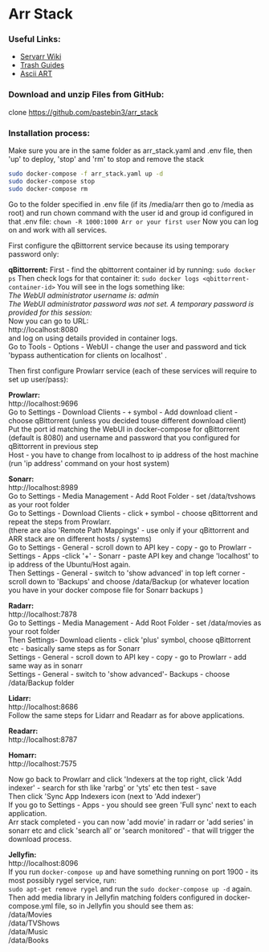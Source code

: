 # Arr Stack

### Useful Links:
- [Servarr Wiki](https://wiki.servarr.com/)
- [Trash Guides](https://trash-guides.info/)
- [Ascii ART](https://patorjk.com/software/taag/#p=display&f=ANSI%20Shadow)

### Download and unzip Files from GitHub:
clone https://github.com/pastebin3/arr_stack

### Installation process:
Make sure you are in the same folder as arr_stack.yaml and .env file, then 'up' to deploy, 'stop' and 'rm' to stop and remove the stack

```bash
sudo docker-compose -f arr_stack.yaml up -d 
sudo docker-compose stop
sudo docker-compose rm 
```

Go to the folder specified in .env file (if its /media/arr then go to /media as root) and 
run chown command with the user id and group id configured in that .env file:
`chown -R 1000:1000 Arr or your first user`
Now you can log on and work with all services.

First configure the qBittorrent service because its using temporary password only:

**qBittorrent:**
First - find the qbittorrent container id by running:
`sudo docker ps`
Then check logs for that container it:
`sudo docker logs <qbittorrent-container-id>`
You will see in the logs something like:<br />
*The WebUI administrator username is: admin<br />
The WebUI administrator password was not set. A temporary password is provided for this session: <your-password-will-be-here>* <br />
Now you can go to URL:<br />
http://localhost:8080<br />
and log on using details provided in container logs.<br />
Go to Tools - Options - WebUI - change the user and password and tick 'bypass authentication for clients on localhost' .<br />

Then first configure Prowlarr service (each of these services will require to set up user/pass):<br />

**Prowlarr:**<br />
http://localhost:9696<br />
Go to Settings - Download Clients - `+` symbol - Add download client - choose qBittorrent (unless you decided touse different download client)<br />
Put the port id matching the WebUI in docker-compose for qBittorrent (default is 8080) and username and password that you configured for qBittorrent in previous step<br />
Host - you have to change from localhost to ip address of the host machine (run 'ip address' command on your host system)<br />

**Sonarr:**<br />
http://localhost:8989<br />
Go to Settings - Media Management - Add Root Folder - set /data/tvshows as your root folder<br />
Go to Settings - Download Clients - click `+` symbol - choose qBittorrent and repeat the steps from Prowlarr.<br />
(there are also 'Remote Path Mappings' - use only if your qBittorrent and ARR stack are on different hosts / systems)<br />
Go to Settings - General - scroll down to API key - copy - go to Prowlarr - Settings - Apps -click '+' - Sonarr - paste  API key and change 'localhost' to ip address of the Ubuntu/Host again.<br />
Then Settings - General - switch to 'show advanced' in top left corner - scroll down to 'Backups' and choose /data/Backup (or whatever location you have in your docker compose file for Sonarr backups )<br />

**Radarr:**<br />
http://localhost:7878<br />
Go to Settings - Media Management - Add Root Folder - set  /data/movies as your root folder <br />
Then Settings- Download clients - click 'plus' symbol, choose qBittorrent etc - basically same steps as for Sonarr<br />
Settings - General - scroll down to API key - copy - go to Prowlarr - add same way as in sonarr<br />
Settings - General - switch to 'show advanced'- Backups - choose /data/Backup folder <br />

**Lidarr:**<br />
http://localhost:8686<br />
Follow the same steps for Lidarr and Readarr as for above applications.<br />

**Readarr:**<br />
http://localhost:8787<br />

**Homarr:**<br />
http://localhost:7575<br />

Now go back to Prowlarr and click 'Indexers at the top right, click 'Add indexer' - search for sth like 'rarbg' or 'yts' etc then test - save<br />
Then click 'Sync App Indexers  icon (next to 'Add indexer')<br />
If you go to Settings - Apps - you should see green 'Full sync' next to each application.<br />
Arr stack completed - you can now 'add movie' in radarr or 'add series' in sonarr etc and click 'search all' or 'search monitored' - that will trigger the download process.<br />

**Jellyfin:**<br />
http://localhost:8096<br />
If you run `docker-compose up` and have something running on port 1900 -  its most possibly rygel service, run:<br />
`sudo apt-get remove rygel` and run the `sudo docker-compose up -d` again.<br />
Then add media library in Jellyfin  matching folders configured in docker-compose.yml file, so in Jellyfin you should see them as: <br />
/data/Movies <br />
/data/TVShows <br />
/data/Music <br />
/data/Books <br />
